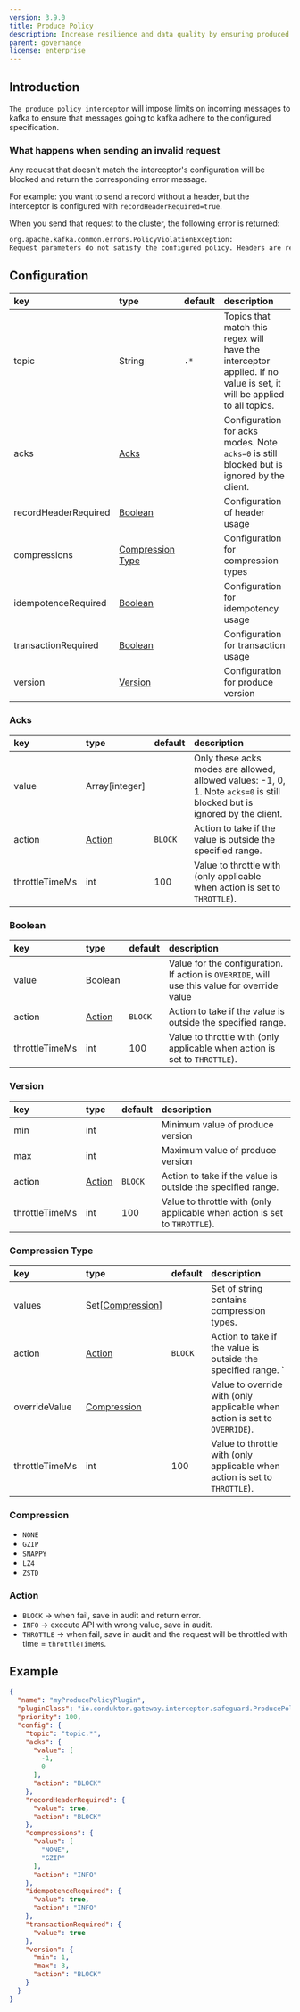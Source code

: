 ```yaml
---
version: 3.9.0
title: Produce Policy
description: Increase resilience and data quality by ensuring produced messages adhere to the specified configuration requirements.
parent: governance
license: enterprise
---
```


## Introduction

`The produce policy interceptor` will impose limits on incoming messages to kafka to ensure that messages going to kafka adhere to the configured specification.

### What happens when sending an invalid request

Any request that doesn't match the interceptor's configuration will be blocked and return the corresponding error message.

For example: you want to send a record without a header, but the interceptor is configured with `recordHeaderRequired=true`.

When you send that request to the cluster, the following error is returned:

```sh
org.apache.kafka.common.errors.PolicyViolationException: 
Request parameters do not satisfy the configured policy. Headers are required
```

## Configuration

| key                  | type                                  | default | description                                                                                                           |
| :------------------- | :------------------------------------ | :------ | :-------------------------------------------------------------------------------------------------------------------- |
| topic                | String                                | `.*`    | Topics that match this regex will have the interceptor applied. If no value is set, it will be applied to all topics. |
| acks                 | [Acks](#acks)                         |         | Configuration for acks modes. Note `acks=0` is still blocked but is ignored by the client.                            |
| recordHeaderRequired | [Boolean](#boolean)                   |         | Configuration of header usage                                                                                         |
| compressions         | [Compression Type](#compression-type) |         | Configuration for compression types                                                                                   |
| idempotenceRequired  | [Boolean](#boolean)                   |         | Configuration for idempotency usage                                                                                   |
| transactionRequired  | [Boolean](#boolean)                   |         | Configuration for transaction usage                                                                                   |
| version              | [Version](#version)                   |         | Configuration for produce version                                                                                     |

### Acks

| key            | type              | default | description                                                                                                               |
| :------------- | :---------------- | :------ | :------------------------------------------------------------------------------------------------------------------------ |
| value          | Array[integer]    |         | Only these acks modes are allowed, allowed values: -1, 0, 1. Note `acks=0` is still blocked but is ignored by the client. |
| action         | [Action](#action) | `BLOCK` | Action to take if the value is outside the specified range.                                                               |
| throttleTimeMs | int               | 100     | Value to throttle with (only applicable when action is set to `THROTTLE`).                                                |

### Boolean

| key            | type              | default | description                                                                                  |
|:---------------|:------------------|:--------|:---------------------------------------------------------------------------------------------|
| value          | Boolean           |         | Value for the configuration. If action is `OVERRIDE`, will use this value for override value |
| action         | [Action](#action) | `BLOCK` | Action to take if the value is outside the specified range.                                  |
| throttleTimeMs | int               | 100     | Value to throttle with (only applicable when action is set to `THROTTLE`).                   |

### Version

| key            | type              | default | description                                                                |
|:---------------|:------------------|:--------|:---------------------------------------------------------------------------|
| min            | int               |         | Minimum value of produce version                                           |
| max            | int               |         | Maximum value of produce version                                           |
| action         | [Action](#action) | `BLOCK` | Action to take if the value is outside the specified range.                |
| throttleTimeMs | int               | 100     | Value to throttle with (only applicable when action is set to `THROTTLE`). |

### Compression Type

| key            | type                             | default  | description                                                                |
|:---------------|:---------------------------------|:---------|:---------------------------------------------------------------------------|
| values         | Set[[Compression](#compression)] |          | Set of string contains compression types.                                  |
| action         | [Action](#action)                | `BLOCK`  | Action to take if the value is outside the specified range.  `             |
| overrideValue  | [Compression](#compression)      |          | Value to override with (only applicable when action is set to `OVERRIDE`). |
| throttleTimeMs | int                              | 100      | Value to throttle with (only applicable when action is set to `THROTTLE`). |

### Compression

- `NONE`
- `GZIP`
- `SNAPPY`
- `LZ4`
- `ZSTD`

### Action

- `BLOCK` → when fail, save in audit and return error.
- `INFO` → execute API with wrong value, save in audit.
- `THROTTLE` → when fail, save in audit and the request will be throttled with time = `throttleTimeMs`.

## Example

```json
{
  "name": "myProducePolicyPlugin",
  "pluginClass": "io.conduktor.gateway.interceptor.safeguard.ProducePolicyPlugin",
  "priority": 100,
  "config": {
    "topic": "topic.*",
    "acks": {
      "value": [
        -1,
        0
      ],
      "action": "BLOCK"
    },
    "recordHeaderRequired": {
      "value": true,
      "action": "BLOCK"
    },
    "compressions": {
      "value": [
        "NONE",
        "GZIP"
      ],
      "action": "INFO"
    },
    "idempotenceRequired": {
      "value": true,
      "action": "INFO"
    },
    "transactionRequired": {
      "value": true
    },
    "version": {
      "min": 1,
      "max": 3,
      "action": "BLOCK"
    }
  }
}
```
